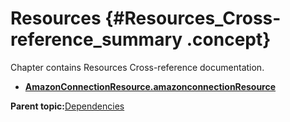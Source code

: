 # Resources {#Resources_Cross-reference_summary .concept}

Chapter contains Resources Cross-reference documentation.

-   **[AmazonConnectionResource.amazonconnectionResource](../../../cross/dependencies/resources/cross_aws.AmazonConnectionResource.md)**  


**Parent topic:**[Dependencies](../../../cross/dependencies/dependencies.md)

